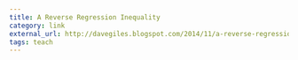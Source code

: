 ```yaml
---
title: A Reverse Regression Inequality
category: link
external_url: http://davegiles.blogspot.com/2014/11/a-reverse-regression-inequailty.html
tags: teach
---
```

